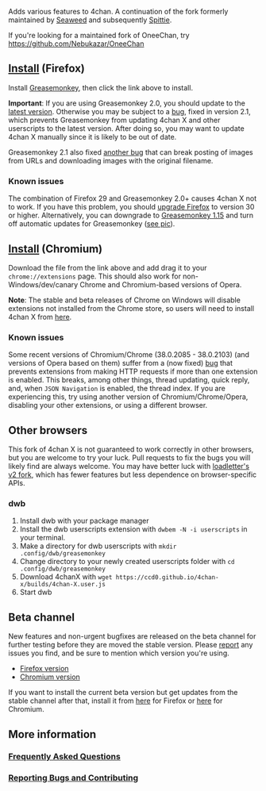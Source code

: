 Adds various features to 4chan.
A continuation of the fork formerly maintained by [Seaweed](https://github.com/seaweedchan/4chan-x) and subsequently [Spittie](https://github.com/Spittie/4chan-x).

If you're looking for a maintained fork of OneeChan, try
https://github.com/Nebukazar/OneeChan

## [Install](https://ccd0.github.io/4chan-x/builds/4chan-X.user.js) (Firefox)
Install [Greasemonkey](https://addons.mozilla.org/en-US/firefox/addon/greasemonkey/versions/2.1), then click the link above to install.

**Important**: If you are using Greasemonkey 2.0, you should update to the [latest version](https://addons.mozilla.org/en-US/firefox/addon/greasemonkey/). Otherwise you may be subject to a [bug](https://github.com/greasemonkey/greasemonkey/issues/1938), fixed in version 2.1, which prevents Greasemonkey from updating 4chan X and other userscripts to the latest version. After doing so, you may want to update 4chan X manually since it is likely to be out of date.

Greasemonkey 2.1 also fixed [another bug](https://github.com/greasemonkey/greasemonkey/issues/1937) that can break posting of images from URLs and downloading images with the original filename.

### Known issues
The combination of Firefox 29 and Greasemonkey 2.0+ causes 4chan X not to work.
If you have this problem, you should [upgrade Firefox](http://www.mozilla.org/en-US/firefox/new/) to version 30 or higher.
Alternatively, you can downgrade to [Greasemonkey 1.15](https://addons.mozilla.org/en-US/firefox/addon/greasemonkey/versions/#version-1.15) and turn off automatic updates for Greasemonkey ([see pic](https://raw.githubusercontent.com/ccd0/4chan-x/master/img/2014-07-12_16-19-32.png)).

## [Install](https://ccd0.github.io/4chan-x/builds/4chan-X.crx) (Chromium)
Download the file from the link above and add drag it to your `chrome://extensions` page.
This should also work for non-Windows/dev/canary Chrome and Chromium-based versions of Opera.

**Note**: The stable and beta releases of Chrome on Windows will disable extensions not installed from the Chrome store, so users will need to install 4chan X from [here](https://chrome.google.com/webstore/detail/4chan-x/ohnjgmpcibpbafdlkimncjhflgedgpam).

### Known issues
Some recent versions of Chromium/Chrome (38.0.2085 - 38.0.2103) (and versions of Opera based on them) suffer from a (now fixed) [bug](https://crbug.com/393686) that prevents extensions from making HTTP requests if more than one extension is enabled. This breaks, among other things, thread updating, quick reply, and, when `JSON Navigation` is enabled, the thread index. If you are experiencing this, try using another version of Chromium/Chrome/Opera, disabling your other extensions, or using a different browser.

## Other browsers
This fork of 4chan X is not guaranteed to work correctly in other browsers, but you are welcome to try your luck. Pull requests to fix the bugs you will likely find are always welcome. You may have better luck with [loadletter's v2 fork](https://github.com/loadletter/4chan-x), which has fewer features but less dependence on browser-specific APIs.

### dwb
1. Install dwb with your package manager
2. Install the dwb userscripts extension with `dwbem -N -i userscripts` in your terminal.
3. Make a directory for dwb userscripts with `mkdir .config/dwb/greasemonkey`
4. Change directory to your newly created userscripts folder with `cd .config/dwb/greasemonkey`
5. Download 4chanX with `wget https://ccd0.github.io/4chan-x/builds/4chan-X.user.js`
6. Start dwb

## Beta channel
New features and non-urgent bugfixes are released on the beta channel for further testing before they are moved the stable version. Please [report](https://github.com/ccd0/4chan-x/issues) any issues you find, and be sure to mention which version you're using.
- [Firefox version](https://ccd0.github.io/4chan-x/builds/4chan-X-beta.user.js)
- [Chromium version](https://ccd0.github.io/4chan-x/builds/4chan-X-beta.crx)

If you want to install the current beta version but get updates from the stable channel after that, install it from [here](https://github.com/ccd0/4chan-x/raw/beta/builds/4chan-X.user.js) for Firefox or [here](https://github.com/ccd0/4chan-x/raw/beta/builds/4chan-X.crx) for Chromium.

## More information
### [Frequently Asked Questions](https://github.com/ccd0/4chan-x/wiki/Frequently-Asked-Questions)
### [Reporting Bugs and Contributing](https://github.com/ccd0/4chan-x/blob/master/CONTRIBUTING.md)

